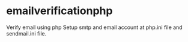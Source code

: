 # emailverificationphp
Verify email using php
Setup smtp and email account at php.ini file and sendmail.ini file.
